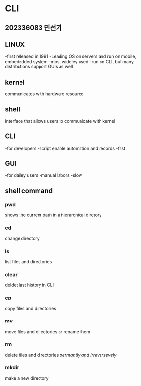 # **CLI**
202336083 민선기
---
## LINUX
 -first released in 1991
 -Leading OS on servers and run on mobile, embededded system
 -most wideley used
 -run on CLI, but many distributions support GUIs as well
## kernel
communicates with hardware resource
## shell
interface that allows users to communicate with kernel

## CLI
 -for developers
 -script enable automation and records
 -fast
## GUI
 -for dailey users
 -manual labors
 -slow

## shell command
### pwd
shows the current path in a hierarchical diretory
### cd
change directory
### ls
list files and directories
### clear
deldet last history in CLI
### cp
copy files and directories
### mv
move files and directories or rename them
### rm
delete files and directories *permantly and irreversevely*
### mkdir
make a new directory
